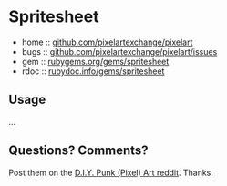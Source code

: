 # Spritesheet



* home  :: [github.com/pixelartexchange/pixelart](https://github.com/pixelartexchange/pixelart)
* bugs  :: [github.com/pixelartexchange/pixelart/issues](https://github.com/pixelartexchange/pixelart/issues)
* gem   :: [rubygems.org/gems/spritesheet](https://rubygems.org/gems/spritesheet)
* rdoc  :: [rubydoc.info/gems/spritesheet](http://rubydoc.info/gems/spritesheet)




##  Usage

...



## Questions? Comments?

Post them on the [D.I.Y. Punk (Pixel) Art reddit](https://old.reddit.com/r/DIYPunkArt). Thanks.
